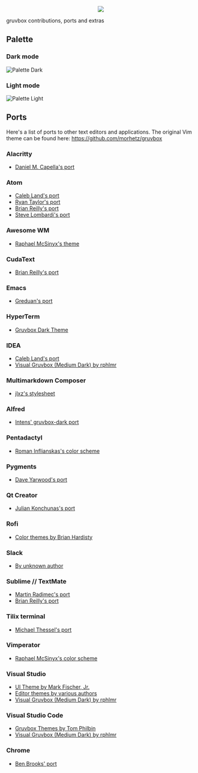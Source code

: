 <p align="center"><img src="http://imgh.us/gruvbox_logo.svg"></p>

gruvbox contributions, ports and extras

Palette
-------

### Dark mode

![Palette Dark](http://i.imgur.com/wa666xg.png)

### Light mode

![Palette Light](http://i.imgur.com/49qKyYW.png)

## Ports

Here's a list of ports to other text editors and applications. The original Vim theme can be found here: https://github.com/morhetz/gruvbox

### Alacritty

- [Daniel M. Capella's port](https://github.com/jwilm/alacritty/wiki/Color-schemes#gruvbox)

### Atom

- [Caleb Land's port](https://github.com/caleb/gruvbox-syntax-atom)
- [Ryan Taylor's port](https://github.com/ryanmt/atom-gruvbox-dark)
- [Brian Reilly's port](https://github.com/Briles/gruvbox-atom)
- [Steve Lombardi's port](https://github.com/smlombardi/gruvbox-syntax)

### Awesome WM

- [Raphael McSinyx's theme](https://github.com/McSinyx/debdotfiles/tree/master/awesome/.config/awesome/themes/gruvbox)

### CudaText

- [Brian Reilly's port](https://github.com/Briles/gruvbox-cudatext)

### Emacs

- [Greduan's port](https://github.com/Greduan/emacs-theme-gruvbox)

### HyperTerm

- [Gruvbox Dark Theme](https://github.com/mcchrish/hyperterm-gruvbox-dark)

### IDEA
- [Caleb Land's port](https://github.com/caleb/gruvbox-idea)
- [Visual Gruvbox (Medium Dark) by rphlmr](https://github.com/rphlmr/visual-gruvbox-medium-dark)

### Multimarkdown Composer

- [jlxz's stylesheet](https://github.com/jlxz/mmdc_gruvbox_style)

### Alfred

- [Intens' gruvbox-dark port](https://www.alfredapp.com/extras/theme/FtXTsjweeU/)

### Pentadactyl

- [Roman Inflianskas's color scheme](https://github.com/rominf/pentadactyl-gruvbox)

### Pygments

- [Dave Yarwood's port](https://github.com/daveyarwood/gruvbox-pygments)

### Qt Creator

- [Julian Konchunas's port](https://github.com/konchunas/gruvbox-qtcreator)

### Rofi

- [Color themes by Brian Hardisty](https://github.com/bardisty/gruvbox-rofi)

### Slack

- [By unknown author](http://sweetthemesaremadeofthe.se/post/114732568417/gruvbox-inspired)

### Sublime // TextMate

- [Martin Radimec's port](https://github.com/peaceant/gruvbox)
- [Brian Reilly's port](https://github.com/Briles/gruvbox)

### Tilix terminal

- [Michael Thessel's port](https://github.com/MichaelThessel/tilix-gruvbox)

### Vimperator

- [Raphael McSinyx's color scheme](https://github.com/McSinyx/debdotfiles/tree/master/vimperator/.vimperator/colors)

### Visual Studio

- [UI Theme by Mark Fischer, Jr.](https://github.com/flyingfisch/VSGruvbox)
- [Editor themes by various authors](http://studiostyl.es/schemes/search?q=gruvbox)
- [Visual Gruvbox (Medium Dark) by rphlmr](https://github.com/rphlmr/visual-gruvbox-medium-dark)

### Visual Studio Code

- [Gruvbox Themes by Tom Philbin](https://marketplace.visualstudio.com/items?itemName=tomphilbin.gruvbox-themes)
- [Visual Gruvbox (Medium Dark) by rphlmr](https://marketplace.visualstudio.com/items?itemName=rphlmr.visual-gruvbox-medium-dark)

### Chrome

- [Ben Brooks' port](https://github.com/bbrks/chrome-gruvbox)
